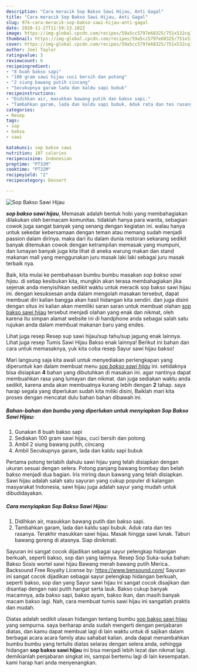 ```yaml
---
description: "Cara meracik Sop Bakso Sawi Hijau, Anti Gagal"
title: "Cara meracik Sop Bakso Sawi Hijau, Anti Gagal"
slug: 974-cara-meracik-sop-bakso-sawi-hijau-anti-gagal
date: 2020-11-27T11:59:13.102Z
image: https://img-global.cpcdn.com/recipes/59a5cc5797e68325/751x532cq70/sop-bakso-sawi-hijau-foto-resep-utama.jpg
thumbnail: https://img-global.cpcdn.com/recipes/59a5cc5797e68325/751x532cq70/sop-bakso-sawi-hijau-foto-resep-utama.jpg
cover: https://img-global.cpcdn.com/recipes/59a5cc5797e68325/751x532cq70/sop-bakso-sawi-hijau-foto-resep-utama.jpg
author: Joel Taylor
ratingvalue: 3
reviewcount: 6
recipeingredient:
- "8 buah bakso sapi"
- "100 gram sawi hijau cuci bersih dan potong"
- "2 siung bawang putih cincang"
- "Secukupnya garam lada dan kaldu sapi bubuk"
recipeinstructions:
- "Didihkan air, masukkan bawang putih dan bakso sapi."
- "Tambahkan garam, lada dan kaldu sapi bubuk. Aduk rata dan tes rasanya. Terakhir masukkan sawi hijau. Masak hingga sawi lunak. Taburi bawang goreng di atasnya. Siap dinikmati."
categories:
- Resep
tags:
- sop
- bakso
- sawi

katakunci: sop bakso sawi 
nutrition: 107 calories
recipecuisine: Indonesian
preptime: "PT32M"
cooktime: "PT32M"
recipeyield: "2"
recipecategory: Dessert

---
```



![Sop Bakso Sawi Hijau](https://img-global.cpcdn.com/recipes/59a5cc5797e68325/751x532cq70/sop-bakso-sawi-hijau-foto-resep-utama.jpg)

<b><i>sop bakso sawi hijau</i></b>, Memasak adalah bentuk hobi yang membahagiakan dilakukan oleh bermacam komunitas. tidaklah hanya para wanita, sebagian cowok juga sangat banyak yang senang dengan kegiatan ini. walau hanya untuk sekedar kebersamaan dengan teman atau memang sudah menjadi passion dalam dirinya. maka dari itu dalam dunia restoran sekarang sedikit banyak ditemukan cowok dengan ketrampilan memasak yang mumpuni, dan lumayan banyak juga kita lihat di aneka warung makan dan stand makanan mall yang menggunakan juru masak laki laki sebagai juru masak terbaik nya.

Baik, kita mulai ke pembahasan bumbu bumbu masakan <i>sop bakso sawi hijau</i>. di setiap kesibukan kita, mungkin akan terasa membahagiakan jika sejenak anda menyisihkan sedikit waktu untuk meracik sop bakso sawi hijau ini. dengan kesuksesan anda dalam mengolah masakan tersebut, dapat membuat diri kalian bangga akan hasil hidangan kita sendiri. dan juga disini dengan situs ini kalian akan memiliki saran saran untuk membuat olahan <u>sop bakso sawi hijau</u> tersebut menjadi olahan yang enak dan nikmat, oleh karena itu simpan alamat website ini di handphone anda sebagai salah satu rujukan anda dalam membuat makanan baru yang endes.

Lihat juga resep Resep sup sawi hijau/sup tahu/sup jagung enak lainnya. Lihat juga resep Tumis Sawi Hijau Bakso enak lainnya! Berikut ini bahan dan cara untuk memasaknya, yuk kita coba resep Sayur sawi hijau bakso!


Mari langsung saja kita awali untuk menyediakan perlengkapan yang diperuntuk kan dalam membuat menu <u><i>sop bakso sawi hijau</i></u> ini. setidaknya bisa disiapkan <b>4</b> bahan yang dibutuhkan di masakan ini. agar nantinya dapat membuahkan rasa yang lumayan dan nikmat. dan juga sediakan waktu anda sedikit, karena anda akan membuatnya kurang lebih dengan <b>2</b> tahap. saya harap segala yang diperlukan sudah kita miliki disini, Baiklah mari kita proses dengan mencatat dulu bahan bahan dibawah ini.

<!--inarticleads1-->

##### Bahan-bahan dan bumbu yang diperlukan untuk menyiapkan Sop Bakso Sawi Hijau:

1. Gunakan 8 buah bakso sapi
1. Sediakan 100 gram sawi hijau, cuci bersih dan potong
1. Ambil 2 siung bawang putih, cincang
1. Ambil Secukupnya garam, lada dan kaldu sapi bubuk


Pertama potong terlabih dahulu sawi hijau yang telah disiapkan dengan ukuran sesuai dengan selera. Potong panjang bawang bombay dan belah bakso menjadi dua bagian. Iris miring daun bawang yang telah disiapkan. Sawi hijau adalah salah satu sayuran yang cukup populer di kalangan masyarakat Indonesia, sawi hijau juga adalah sayur yang mudah untuk dibudidayakan. 

<!--inarticleads2-->

##### Cara menyiapkan Sop Bakso Sawi Hijau:

1. Didihkan air, masukkan bawang putih dan bakso sapi.
1. Tambahkan garam, lada dan kaldu sapi bubuk. Aduk rata dan tes rasanya. Terakhir masukkan sawi hijau. Masak hingga sawi lunak. Taburi bawang goreng di atasnya. Siap dinikmati.


Sayuran ini sangat cocok dijadikan sebagai sayur pelengkap hidangan berkuah, seperti bakso, sop dan yang lainnya. Resep Sop Suka-suka bahan: Bakso Sosis wortel sawi hijau Bawang merah bawang putih Merica.. Backsound Free Royalty License by: https://www.bensound.com/ Sayuran ini sangat cocok dijadikan sebagai sayur pelengkap hidangan berkuah, seperti bakso, sop dan yang Sayur sawi hijau ini sangat cocok disajikan dan disantap dengan nasi putih hangat serta lauk. Bakso cukup banyak macamnya, ada bakso sapi, bakso ayam, bakso ikan, dan masih banyak macam bakso lagi. Nah, cara membuat tumis sawi hijau ini sangatlah praktis dan mudah. 

Diatas adalah sedikit ulasan hidangan tentang bumbu <u>sop bakso sawi hijau</u> yang sempurna. saya berharap anda sudah mengerti dengan penjabaran diatas, dan kamu dapat membuat lagi di lain waktu untuk di sajikan dalam berbagai acara acara family atau sahabat kalian. anda dapat menambahkan bumbu bumbu yang tertulis diatas selaras dengan selera anda, sehingga hidangan <b>sop bakso sawi hijau</b> ini bisa menjadi lebih lezat dan nikmat lagi. demikianlah penjabaran singkat ini, sampai bertemu lagi di lain kesempatan. kami harap hari anda menyenangkan.
